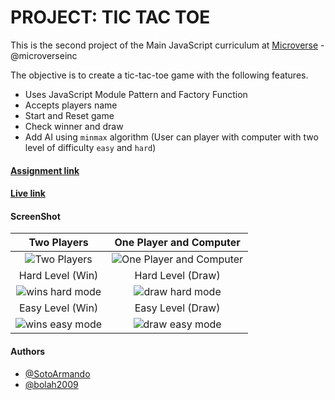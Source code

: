 # PROJECT: TIC TAC TOE

This is the second project of the Main JavaScript curriculum at [Microverse](https://www.microverse.org/) - @microverseinc

The objective is to create a tic-tac-toe game with the following features.
 - Uses JavaScript Module Pattern and Factory Function
 - Accepts players name
 - Start and Reset game
 - Check winner and draw
 - Add AI using `minmax` algorithm (User can player with computer with two level of difficulty `easy` and `hard`)

#### [Assignment link](https://www.theodinproject.com/courses/javascript/lessons/tic-tac-toe-javascript)

#### [Live link](https://bolabuari.com/js-ttt/)

#### ScreenShot


| Two Players | One Player and Computer |
|:-----:|:-----:|
|![Two Players](https://user-images.githubusercontent.com/36057474/65201132-67e1d300-da81-11e9-9848-8bb82aa6c266.png) | ![One Player and Computer](https://user-images.githubusercontent.com/36057474/65201281-8516a180-da81-11e9-9c47-750cbcc8e557.png) |
| Hard Level (Win) |  Hard Level (Draw) |
|![wins hard mode](https://user-images.githubusercontent.com/36057474/65203374-189ca200-da83-11e9-8665-68280ac3e523.gif) |![draw hard mode](https://user-images.githubusercontent.com/36057474/65203388-1b979280-da83-11e9-8b40-680be77febb3.gif) |
| Easy Level (Win) |  Easy Level (Draw) |
| ![wins easy mode](https://user-images.githubusercontent.com/36057474/65203583-4d105e00-da83-11e9-9d45-d66d097dd623.gif) |  ![draw easy mode](https://user-images.githubusercontent.com/36057474/65203766-f192a000-da83-11e9-9e42-89b21520b335.gif) |

#### Authors

- [@SotoArmando](https://github.com/SotoArmando)
- [@bolah2009](https://github.com/bolah2009/)
